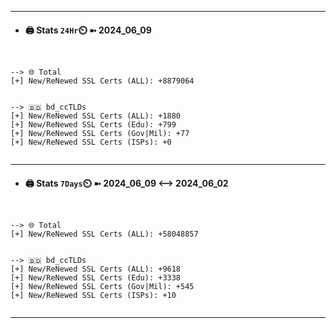 

---
- #### 🖨️ **Stats** `24Hr`⏲️ ➼ 2024_06_09
```console


--> 🌐 Total
[+] New/ReNewed SSL Certs (ALL): +8879064


--> 🇧🇩 bd_ccTLDs
[+] New/ReNewed SSL Certs (ALL): +1880
[+] New/ReNewed SSL Certs (Edu): +799
[+] New/ReNewed SSL Certs (Gov|Mil): +77
[+] New/ReNewed SSL Certs (ISPs): +0


```

---
- #### 🖨️ **Stats** `7Days`⏲️ ➼ 2024_06_09 <--> 2024_06_02
```console


--> 🌐 Total
[+] New/ReNewed SSL Certs (ALL): +58048857


--> 🇧🇩 bd_ccTLDs
[+] New/ReNewed SSL Certs (ALL): +9618
[+] New/ReNewed SSL Certs (Edu): +3338
[+] New/ReNewed SSL Certs (Gov|Mil): +545
[+] New/ReNewed SSL Certs (ISPs): +10


```

---

